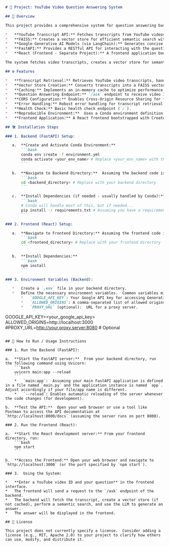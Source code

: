 ```markdown
# 📌 Project: YouTube Video Question Answering System

## 🧠 Overview

This project provides a comprehensive system for question answering based on YouTube video content. It leverages several key technologies to achieve its functionality:

*   **YouTube Transcript API:** Fetches transcripts from YouTube videos.
*   **FAISS:** Creates a vector store for efficient semantic search within the transcripts.
*   **Google Generative AI Models (via LangChain):** Generates concise answers to user questions based on relevant context extracted from the video transcript.
*   **FastAPI:** Provides a RESTful API for interacting with the question-answering functionality.
*   **React (Frontend - Separate Project):** A frontend application bootstrapped with Create React App (CRA) to interact with the backend API.

The system fetches video transcripts, creates a vector store for semantic search, and utilizes a language model to generate answers. This README provides instructions for setting up the backend and frontend components, as well as information about the project structure and dependencies.

## ⚙️ Features

*   **Transcript Retrieval:** Retrieves YouTube video transcripts, handling errors and proxy configurations.
*   **Vector Store Creation:** Converts transcripts into a FAISS vector store for efficient context retrieval.
*   **Caching:** Implements an in-memory cache to optimize performance by storing vector stores.
*   **Question Answering Endpoint:** `/ask` endpoint to receive video ID and question, and return an answer based on the transcript.
*   **CORS Configuration:** Enables Cross-Origin Resource Sharing for frontend interaction.
*   **Error Handling:** Robust error handling for transcript retrieval and response generation.
*   **Health Check:** Basic health check endpoint (`/`).
*   **Reproducible Environment:**  Uses a Conda environment definition file for dependency management.
*   **Frontend Application:** A React frontend bootstrapped with Create React App for user interaction.

## 🛠️ Installation Steps

### 1. Backend (FastAPI) Setup:

   a.  **Create and Activate Conda Environment:**
       ```bash
       conda env create -f environment.yml
       conda activate <your_env_name> # Replace <your_env_name> with the environment name (e.g., youtube-qa)
       ```

   b.  **Navigate to Backend Directory:**  Assuming the backend code is in a directory (e.g., `backend`), navigate into it:
       ```bash
       cd <backend_directory> # Replace with your backend directory
       ```

   c.  **Install Dependencies (if needed - usually handled by Conda):**  While the Conda environment definition handles dependency management, you might need to activate the environment.
       ```bash
       # Conda will handle most of this, but if needed...
       pip install -r requirements.txt # Assuming you have a requirements.txt file
       ```

### 2. Frontend (React) Setup:

   a.  **Navigate to Frontend Directory:** Assuming the frontend code is in a directory (e.g., `frontend`), navigate into it:
       ```bash
       cd <frontend_directory> # Replace with your frontend directory
       ```

   b.  **Install Dependencies:**
       ```bash
       npm install
       ```

### 3. Environment Variables (Backend):

   *   Create a `.env` file in your backend directory.
   *   Define the necessary environment variables.  Common variables might include:
       *   `GOOGLE_API_KEY`: Your Google API key for accessing Generative AI models.
       *   `ALLOWED_ORIGINS`: A comma-separated list of allowed origins for CORS (e.g., `http://localhost:3000, https://your-frontend-domain.com`).
       *   `PROXY_URL` (optional):  URL for a proxy server.

   ```
   GOOGLE_API_KEY=<your_google_api_key>
   ALLOWED_ORIGINS=http://localhost:3000
   #PROXY_URL=http://your.proxy.server:8080  # Optional
   ```

## 🚀 How to Run / Usage Instructions

### 1. Run the Backend (FastAPI):

   a.  **Start the FastAPI server:**  From your backend directory, run the following command using Uvicorn:
       ```bash
       uvicorn main:app --reload
       ```
       *   `main:app`:  Assuming your main FastAPI application is defined in a file named `main.py` and the application instance is named `app`.  Adjust accordingly if your file/app name is different.
       *   `--reload`: Enables automatic reloading of the server whenever the code changes (for development).

   b.  **Test the API:**  Open your web browser or use a tool like Postman to access the API documentation at `http://localhost:8000/docs` (assuming the server runs on port 8000).

### 2. Run the Frontend (React):

   a.  **Start the React development server:** From your frontend directory, run:
       ```bash
       npm start
       ```

   b.  **Access the Frontend:** Open your web browser and navigate to `http://localhost:3000` (or the port specified by `npm start`).

### 3.  Using the System:

   *   **Enter a YouTube video ID and your question** in the frontend interface.
   *   The frontend will send a request to the `/ask` endpoint of the backend.
   *   The backend will fetch the transcript, create a vector store (if not cached), perform a semantic search, and use the LLM to generate an answer.
   *   The answer will be displayed in the frontend.

## 📄 License

This project does not currently specify a license.  Consider adding a license (e.g., MIT, Apache 2.0) to your project to clarify how others can use, modify, and distribute it.
```